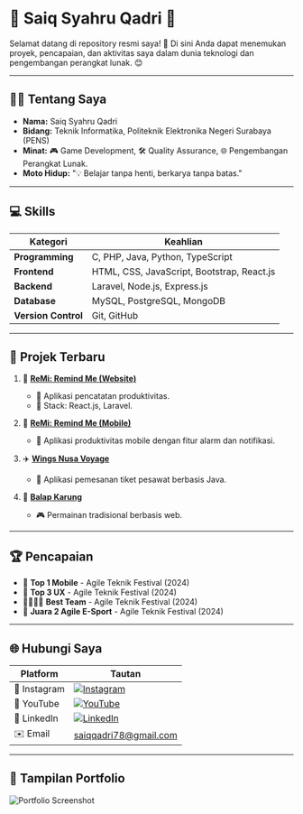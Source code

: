 # 🌟 Saiq Syahru Qadri 🌟

Selamat datang di repository resmi saya! 🚀 Di sini Anda dapat menemukan proyek, pencapaian, dan aktivitas saya dalam dunia teknologi dan pengembangan perangkat lunak. 😊

---

## 🧑‍💻 **Tentang Saya**
- **Nama:** Saiq Syahru Qadri
- **Bidang:** Teknik Informatika, Politeknik Elektronika Negeri Surabaya (PENS)
- **Minat:** 🎮 Game Development, 🛠️ Quality Assurance, 🌐 Pengembangan Perangkat Lunak.
- **Moto Hidup:** "💡 Belajar tanpa henti, berkarya tanpa batas."

---

## 💻 **Skills**
| **Kategori**       | **Keahlian**                                      |
|--------------------|--------------------------------------------------|
| **Programming**    | C, PHP, Java, Python, TypeScript                 |
| **Frontend**       | HTML, CSS, JavaScript, Bootstrap, React.js       |
| **Backend**        | Laravel, Node.js, Express.js                     |
| **Database**       | MySQL, PostgreSQL, MongoDB                       |
| **Version Control**| Git, GitHub                                      |

---

## 📂 **Projek Terbaru**
1. 🎯 **[ReMi: Remind Me (Website)](https://remi.agileteknik.com/)**
   - 📝 Aplikasi pencatatan produktivitas.
   - 🔧 Stack: React.js, Laravel.

2. 📱 **[ReMi: Remind Me (Mobile)](https://play.google.com/store/apps/details?id=com.agileteknik.remi)**
   - 🔔 Aplikasi produktivitas mobile dengan fitur alarm dan notifikasi.

3. ✈️ **[Wings Nusa Voyage](https://github.com/xsaiq/WingsNusaVoyage)**
   - 🛫 Aplikasi pemesanan tiket pesawat berbasis Java.

4. 🏃 **[Balap Karung](https://saiq.it.student.pens.ac.id/BalapKarung/beranda.html)**
   - 🎮 Permainan tradisional berbasis web.

---

## 🏆 **Pencapaian**
- 🥇 **Top 1 Mobile** - Agile Teknik Festival (2024)
- 🥉 **Top 3 UX** - Agile Teknik Festival (2024)
- 👨‍👩‍👧‍👦 **Best Team** - Agile Teknik Festival (2024)
- 🏅 **Juara 2 Agile E-Sport** - Agile Teknik Festival (2024)

---

## 🌐 **Hubungi Saya**
| Platform      | Tautan                                                                                                                                 |
|---------------|----------------------------------------------------------------------------------------------------------------------------------------|
| 📸 Instagram  | [![Instagram](https://img.shields.io/badge/Instagram-Follow-blue?logo=instagram&style=social)](https://www.instagram.com/saiqsyahruqadri/)  |
| 🎥 YouTube    | [![YouTube](https://img.shields.io/badge/YouTube-Subscribe-red?logo=youtube&style=social)](https://www.youtube.com/@saiqsyahruqadri)      |
| 💼 LinkedIn   | [![LinkedIn](https://img.shields.io/badge/LinkedIn-Connect-blue?logo=linkedin&style=social)](https://www.linkedin.com/in/saiq-syahru-qadri-74414824b/) |
| ✉️ Email      | [saiqqadri78@gmail.com](mailto:saiqqadri78@gmail.com)                                                                                   |

---

## 🎨 **Tampilan Portfolio**
![Portfolio Screenshot](assets/img/portfolio-banner.png)
